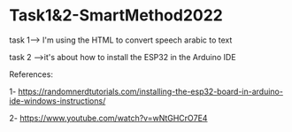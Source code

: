# Task1&2-SmartMethod2022



task 1--> I'm using the HTML to convert speech arabic to text 

task 2 -->it's about how to install the ESP32 in the Arduino IDE

References:

1- https://randomnerdtutorials.com/installing-the-esp32-board-in-arduino-ide-windows-instructions/

2- https://www.youtube.com/watch?v=wNtGHCrO7E4
